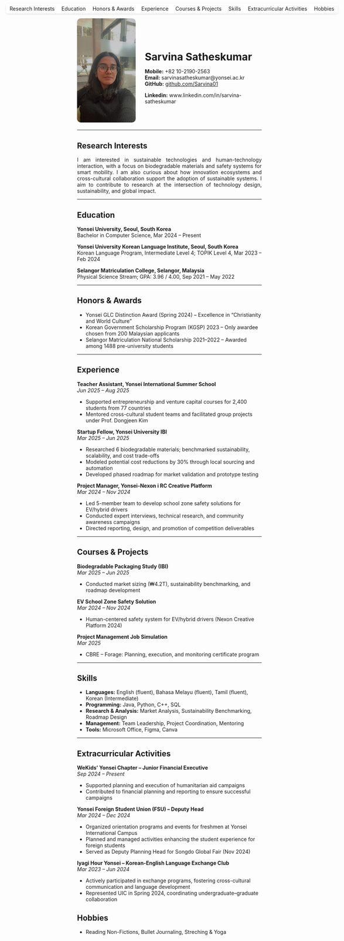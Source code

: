 <div style="position: fixed; top: 10px; right: 20px; background-color: white; padding: 5px 10px; border-radius: 5px; box-shadow: 0px 2px 5px rgba(0,0,0,0.1);">
  <a href="#research-interests" style="margin-right:15px; text-decoration:none;">Research Interests</a>
  <a href="#education" style="margin-right:15px; text-decoration:none;">Education</a>
  <a href="#honors--awards" style="margin-right:15px; text-decoration:none;">Honors & Awards</a>
  <a href="#experience" style="margin-right:15px; text-decoration:none;">Experience</a>
  <a href="#courses--projects" style="margin-right:15px; text-decoration:none;">Courses & Projects</a>
  <a href="#skills" style="margin-right:15px; text-decoration:none;">Skills</a>
  <a href="#extracurricular-activities" style="margin-right:15px; text-decoration:none;">Extracurricular Activities</a>
  <a href="#hobbies" style="text-decoration:none;">Hobbies</a>
</div>

<div style="display: flex; align-items: center; margin-bottom: 20px;">
  <img src="assets/images/profile.jpg" alt="Profile photo" width="160" style="border-radius: 10px; margin-right: 25px;">
  <div>
    <h1 style="margin-bottom: 5px;">Sarvina Satheskumar</h1>
    <p><strong>Mobile:</strong> +82 10-2190-2563<br>
    <strong>Email:</strong> sarvinasatheskumar@yonsei.ac.kr<br>
    <strong>GitHub:</strong> <a href="https://github.com/Sarvina01">github.com/Sarvina01</a></p>
    <strong>Linkedin:</strong> www.linkedin.com/in/sarvina-satheskumar<br>
  </div>
</div>

---

## Research Interests
<div style="text-align: justify;">
I am interested in sustainable technologies and human-technology interaction, with a focus on biodegradable materials and safety systems for smart mobility. I am also curious about how innovation ecosystems and cross-cultural collaboration support the adoption of sustainable systems. I aim to contribute to research at the intersection of technology design, sustainability, and global impact.
</div>

---

## Education
**Yonsei University, Seoul, South Korea**  
Bachelor in Computer Science, Mar 2024 – Present

**Yonsei University Korean Language Institute, Seoul, South Korea**  
Korean Language Program, Intermediate Level 4; TOPIK Level 4, Mar 2023 – Feb 2024

**Selangor Matriculation College, Selangor, Malaysia**  
Physical Science Stream; GPA: 3.96 / 4.00, Sep 2021 – May 2022

---

## Honors & Awards
- Yonsei GLC Distinction Award (Spring 2024) – Excellence in “Christianity and World Culture”  
- Korean Government Scholarship Program (KGSP) 2023 – Only awardee chosen from 200 Malaysian applicants  
- Selangor Matriculation National Scholarship 2021–2022 – Awarded among 1488 pre-university students

---

## Experience
**Teacher Assistant, Yonsei International Summer School**  
*Jun 2025 – Aug 2025*  
- Supported entrepreneurship and venture capital courses for 2,400 students from 77 countries  
- Mentored cross-cultural student teams and facilitated group projects under Prof. Dongjeen Kim

**Startup Fellow, Yonsei University IBI**  
*Mar 2025 – Jun 2025*  
- Researched 6 biodegradable materials; benchmarked sustainability, scalability, and cost trade-offs  
- Modeled potential cost reductions by 30% through local sourcing and automation  
- Developed phased roadmap for market validation and prototype testing

**Project Manager, Yonsei-Nexon i RC Creative Platform**  
*Mar 2024 – Nov 2024*  
- Led 5-member team to develop school zone safety solutions for EV/hybrid drivers  
- Conducted expert interviews, technical research, and community awareness campaigns  
- Directed reporting, design, and promotion of competition deliverables

---

## Courses & Projects
**Biodegradable Packaging Study (IBI)**  
*Mar 2025 – Jun 2025*  
- Conducted market sizing (₩4.2T), sustainability benchmarking, and roadmap development

**EV School Zone Safety Solution**  
*Mar 2024 – Nov 2024*  
- Human-centered safety system for EV/hybrid drivers (Nexon Creative Platform 2024)

**Project Management Job Simulation**  
*Mar 2025*  
- CBRE – Forage: Planning, execution, and monitoring certificate program

---

## Skills
- **Languages:** English (fluent), Bahasa Melayu (fluent), Tamil (fluent), Korean (Intermediate)  
- **Programming:** Java, Python, C++, SQL  
- **Research & Analysis:** Market Analysis, Sustainability Benchmarking, Roadmap Design  
- **Management:** Team Leadership, Project Coordination, Mentoring  
- **Tools:** Microsoft Office, Figma, Canva

---

## Extracurricular Activities
**WeKids’ Yonsei Chapter – Junior Financial Executive**  
*Sep 2024 – Present*  
- Supported planning and execution of humanitarian aid campaigns  
- Contributed to financial planning and reporting to ensure successful campaigns

**Yonsei Foreign Student Union (FSU) – Deputy Head**  
*Mar 2024 – Dec 2024*  
- Organized orientation programs and events for freshmen at Yonsei International Campus  
- Planned and managed activities enhancing the student experience for foreign students  
- Served as Deputy Planning Head for Songdo Global Fair (Nov 2024)

**Iyagi Hour Yonsei – Korean-English Language Exchange Club**  
*Mar 2023 – Jun 2024*  
- Actively participated in exchange programs, fostering cross-cultural communication and language development  
- Represented UIC in Spring 2024, coordinating undergraduate–graduate collaboration

## Hobbies
- Reading Non-Fictions, Bullet Journaling, Streching & Yoga
